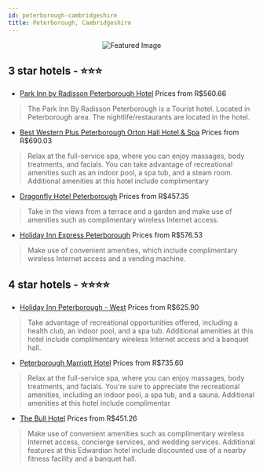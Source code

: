 ```yaml
---
id: peterborough-cambridgeshire
title: Peterborough, Cambridgeshire
---
```


<center><img src="https://i.travelapi.com/hotels/1000000/20000/12700/12609/b43991d9_z.jpg" alt="Featured Image" /></center>


##  3 star hotels - ⭐️⭐️⭐️

-    [Park Inn by Radisson Peterborough Hotel](https://us.hurb.com/hotels/peterborough/park-inn-by-radisson-peterborough-hotel-JNP-JP044072?cmp=18055) Prices from R$560.66
   > The Park Inn By Radisson Peterborough is a Tourist hotel. Located in Peterborough area. The nightlife/restaurants are located in the hotel.
-    [Best Western Plus Peterborough Orton Hall Hotel & Spa](https://us.hurb.com/hotels/peterborough/best-western-plus-peterborough-orton-hall-hotel-spa-JNP-JP044283?cmp=18055) Prices from R$690.03
   > Relax at the full-service spa, where you can enjoy massages, body treatments, and facials. You can take advantage of recreational amenities such as an indoor pool, a spa tub, and a steam room. Additional amenities at this hotel include complimentary 
-    [Dragonfly Hotel Peterborough](https://us.hurb.com/hotels/peterborough/dragonfly-hotel-peterborough-JNP-JP733380?cmp=18055) Prices from R$457.35
   > Take in the views from a terrace and a garden and make use of amenities such as complimentary wireless Internet access.
-    [Holiday Inn Express Peterborough](https://us.hurb.com/hotels/peterborough/holiday-inn-express-peterborough-JNP-JP284186?cmp=18055) Prices from R$576.53
   > Make use of convenient amenities, which include complimentary wireless Internet access and a vending machine.

##  4 star hotels - ⭐️⭐️⭐️⭐️

-    [Holiday Inn Peterborough - West](https://us.hurb.com/hotels/peterborough/holiday-inn-peterborough-west-JNP-JP044279?cmp=18055) Prices from R$625.90
   > Take advantage of recreational opportunities offered, including a health club, an indoor pool, and a spa tub. Additional amenities at this hotel include complimentary wireless Internet access and a banquet hall.
-    [Peterborough Marriott Hotel](https://us.hurb.com/hotels/peterborough/peterborough-marriott-hotel-JNP-JP082587?cmp=18055) Prices from R$735.60
   > Relax at the full-service spa, where you can enjoy massages, body treatments, and facials. You're sure to appreciate the recreational amenities, including an indoor pool, a spa tub, and a sauna. Additional amenities at this hotel include complimentar
-    [The Bull Hotel](https://us.hurb.com/hotels/peterborough/the-bull-hotel-JNP-JP447637?cmp=18055) Prices from R$451.26
   > Make use of convenient amenities such as complimentary wireless Internet access, concierge services, and wedding services. Additional features at this Edwardian hotel include discounted use of a nearby fitness facility and a banquet hall.
